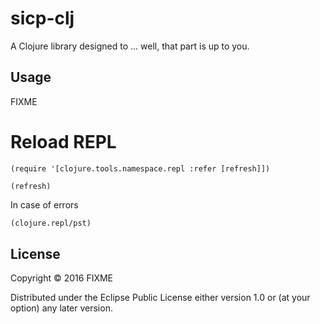 # sicp-clj

A Clojure library designed to ... well, that part is up to you.

## Usage

FIXME

# Reload REPL
 
 ```
 (require '[clojure.tools.namespace.repl :refer [refresh]])
 
 (refresh)
 ```
 
 In case of errors
 
 ```clojure
 (clojure.repl/pst)
```

## License

Copyright © 2016 FIXME

Distributed under the Eclipse Public License either version 1.0 or (at
your option) any later version.
